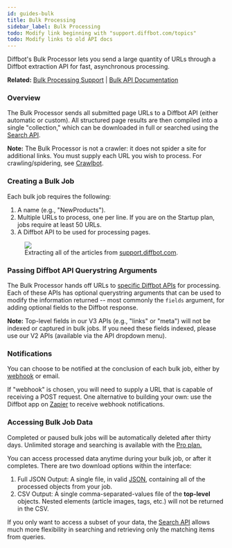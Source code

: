 ```yaml
---
id: guides-bulk
title: Bulk Processing
sidebar_label: Bulk Processing
todo: Modify link beginning with "support.diffbot.com/topics"
todo: Modify links to old API docs
---
```


<div id="docBody">
<p>Diffbot's Bulk Processor lets you send a large quantity of URLs through a Diffbot extraction API for fast, asynchronous processing.</p>
<div class="alert alert-info">
<strong>Related:</strong> <a href="http://support.diffbot.com/topics/bulk-api-service/" target="_blank">Bulk Processing Support</a> | <a href="api-bulk">Bulk API Documentation</a>
</div>

<h3>Overview</h3>
<p>The Bulk Processor sends all submitted page URLs to a Diffbot API (either automatic or custom). All structured page results are then compiled into a single "collection," which can be downloaded in full or searched using the <a href="api-search">Search API</a>.</p>
<div class="alert">
<strong>Note:</strong> The Bulk Processor is not a crawler: it does not spider a site for additional links. You must supply each URL you wish to process. For crawling/spidering, see <a href="guides-crawl">Crawlbot</a>.</div>


<h3>Creating a Bulk Job</h3>
<p>Each bulk job requires the following:
</p>
<ol>
<li>A name (e.g., "NewProducts").</li>
<li>Multiple URLs to process, one per line. If you are on the Startup plan, jobs require at least 50 URLs.</li>
<li>A Diffbot API to be used for processing pages.</li>
</ol>

<figure>
<div>
<img src="/img/bulk.png">
</div>
<figcaption>Extracting all of the articles from <a href="http://support.diffbot.com">support.diffbot.com</a>.</figcaption>
</figure>


<h3>Passing Diffbot API Querystring Arguments</h3>
<p>The Bulk Processor hands off URLs to <a href="https://diffbot.com/products/automatic">specific Diffbot APIs</a> for processing. Each of these APIs has optional querystring arguments that can be used to modify the information returned -- most commonly the <code>fields</code> argument, for adding optional fields to the Diffbot response.</p>
<p></p>
<div class="alert">
<strong>Note:</strong> Top-level fields in our V3 APIs (e.g., "links" or "meta") will not be indexed or captured in bulk jobs. If you need these fields indexed, please use our V2 APIs (available via the API dropdown menu).</div>
<h3>Notifications</h3>
<p>You can choose to be notified at the conclusion of each bulk job, either by <a href="http://en.wikipedia.org/wiki/Webhook" target="_blank">webhook</a> or email.</p>
<p>If "webhook" is chosen, you will need to supply a URL that is capable of receiving a POST request. One alternative to building your own: use the Diffbot app on <a href="https://zapier.com/zapbook/diffbot/" target="_blank">Zapier</a> to receive webhook notifications.</p>
<h3>Accessing Bulk Job Data</h3>
<div class="alert">Completed or paused bulk jobs will be automatically deleted after thirty days. Unlimited storage and searching is available with the <a href="http://www.diffbot.com/pricing">Pro plan.</a>
</div>

<p>You can access processed data anytime during your bulk job, or after it completes. There are two download options within the interface:</p>
<ol>
<li>Full JSON Output: A single file, in valid <a href="http://en.wikipedia.org/wiki/JSON" target="_blank">JSON</a>, containing all of the processed objects from your job.</li>
<li>CSV Output: A single comma-separated-values file of the <strong>top-level</strong> objects. Nested elements (article images, tags, etc.) will not be returned in the CSV.</li>
</ol>
<p>If you only want to access a subset of your data, the <a href="api-search">Search API</a> allows much more flexibility in searching and retrieving only the matching items from queries.</p>

</div>